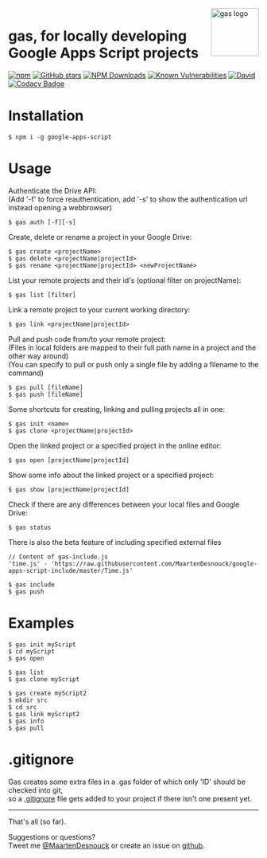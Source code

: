 <img src="https://raw.githubusercontent.com/MaartenDesnouck/google-apps-script/master/images/logo/gas-logo.png" alt="gas logo" title="gas" align="right" height="96" width="96"/>

# gas, for locally developing Google Apps Script projects

[![npm](https://img.shields.io/npm/v/google-apps-script.svg)](https://www.npmjs.com/package/google-apps-script)
[![GitHub stars](https://img.shields.io/github/stars/MaartenDesnouck/google-apps-script.svg?style=social&label=Star)](https://github.com/MaartenDesnouck/google-apps-script)
[![NPM Downloads](https://img.shields.io/npm/dt/google-apps-script.svg?style=flat)](https://www.npmjs.org/package/google-apps-script)
[![Known Vulnerabilities](https://snyk.io/test/npm/google-apps-script/badge.svg?style=flat)](https://snyk.io/test/npm/google-apps-script)
[![David](https://img.shields.io/david/MaartenDesnouck/google-apps-script.svg)](https://david-dm.org/MaartenDesnouck/google-apps-script)
[![Codacy Badge](https://api.codacy.com/project/badge/Grade/fe9e115d56ab4dada6c22c804d5f2db9)](https://www.codacy.com/app/MaartenDesnouck/google-apps-script/dashboard)
# Installation

```
$ npm i -g google-apps-script
```

# Usage

Authenticate the Drive API:   
(Add '-f' to force reauthentication, add '-s' to show the authentication url instead opening a webbrowser)

```
$ gas auth [-f][-s]
```

Create, delete or rename a project in your Google Drive:

```
$ gas create <projectName>
$ gas delete <projectName|projectId>
$ gas rename <projectName|projectId> <newProjectName>
```

List your remote projects and their id's (optional filter on projectName):

```
$ gas list [filter]
```

Link a remote project to your current working directory:

```
$ gas link <projectName|projectId>
```

Pull and push code from/to your remote project:   
(Files in local folders are mapped to their full path name in a project and the other way around)   
(You can specify to pull or push only a single file by adding a filename to the command)

```
$ gas pull [fileName]
$ gas push [fileName]
```

Some shortcuts for creating, linking and pulling projects all in one:

```
$ gas init <name>
$ gas clone <projectName|projectId>
```

Open the linked project or a specified project in the online editor:

```
$ gas open [projectName|projectId]
```

Show some info about the linked project or a specified project:

````
$ gas show [projectName|projectId]
````

Check if there are any differences between your local files and Google Drive:

````
$ gas status
````

There is also the beta feature of including specified external files
```
// Content of gas-include.js
'time.js' - 'https://raw.githubusercontent.com/MaartenDesnouck/google-apps-script-include/master/Time.js'

$ gas include
$ gas push
```

# Examples

```
$ gas init myScript
$ cd myScript
$ gas open
```

```
$ gas list
$ gas clone myScript
```

```
$ gas create myScript2
$ mkdir src
$ cd src
$ gas link myScript2
$ gas info
$ gas pull
```

# .gitignore

Gas creates some extra files in a .gas folder of which only 'ID' should be checked into git,   
 so a  [.gitignore](https://github.com/MaartenDesnouck/google-apps-script/blob/master/gas.gitignore) file gets added to your project if there isn't one present yet.

<hr>
That's all (so far).

Suggestions or questions?<br>
Tweet me [@MaartenDesnouck](https://twitter.com/MaartenDesnouck) or create an issue on [github](https://github.com/MaartenDesnouck/google-apps-script/issues/new).
